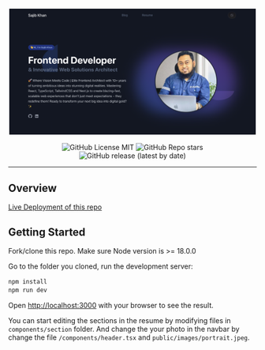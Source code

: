 <p align="center">
<img src="public/images/og/website.png" alt="readme-header" width="500">
</p>

<div align="center">

![GitHub License MIT](https://img.shields.io/github/license/sajibcse68/website?color=%234a6cb5)
![GitHub Repo stars](https://img.shields.io/github/stars/sajibcse68/website?color=%234a6cb5)
![GitHub release (latest by date)](https://img.shields.io/github/v/release/sajibcse68/website?color=%234a6cb5)

</div>

---

## Overview

[Live Deployment of this repo](https://sajibkhan.com)

## Getting Started

Fork/clone this repo. Make sure Node version is >= 18.0.0

Go to the folder you cloned, run the development server:

```bash
npm install
npm run dev
```

Open [http://localhost:3000](http://localhost:3000) with your browser to see the result.

You can start editing the sections in the resume by modifying files in `components/section` folder. And change the your photo in the navbar by change the file `/components/header.tsx` and `public/images/portrait.jpeg`.
